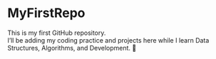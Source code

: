 # MyFirstRepo

This is my first GitHub repository.  
I’ll be adding my coding practice and projects here while I learn Data Structures, Algorithms, and Development. 🚀
